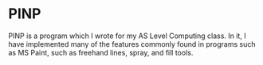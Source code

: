 PINP
====
PINP is a program which I wrote for my AS Level Computing class.
In it, I have implemented many of the features commonly found in programs such as MS Paint, such as freehand lines, spray, and fill tools.